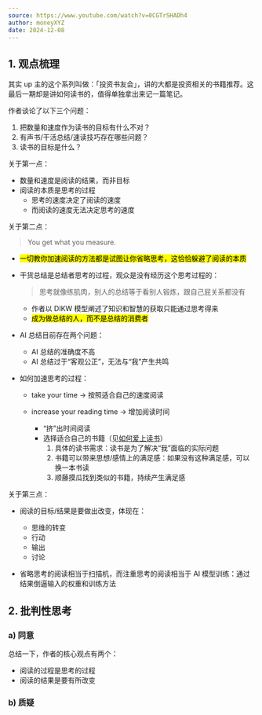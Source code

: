 ```yaml
---
source: https://www.youtube.com/watch?v=0CGTrSHADh4
author: moneyXYZ
date: 2024-12-08
---
```


## 1. 观点梳理

其实 up 主的这个系列叫做：「投资书友会」，讲的大都是投资相关的书籍推荐。这最后一期却是讲如何读书的，值得单独拿出来记一篇笔记。

作者谈论了以下三个问题：

1. 把数量和速度作为读书的目标有什么不对？
2. 有声书/干活总结/速读技巧存在哪些问题？
3. 读书的目标是什么？

关于第一点：

- 数量和速度是阅读的结果，而非目标
- 阅读的本质是思考的过程
	- 思考的速度决定了阅读的速度
	- 而阅读的速度无法决定思考的速度

关于第二点：

> You get what you measure.

- <mark>一切教你加速阅读的方法都是试图让你省略思考，这恰恰躲避了阅读的本质</mark>

- 干货总结是总结者思考的过程，观众是没有经历这个思考过程的：

  >思考就像练肌肉，别人的总结等于看别人锻炼，跟自己屁关系都没有

  - 作者以 DIKW 模型阐述了知识和智慧的获取只能通过思考得来
  - <mark>成为做总结的人，而不是总结的消费者</mark>

- AI 总结目前存在两个问题：
	- AI 总结的准确度不高
	- AI 总结过于“客观公正”，无法与“我”产生共鸣

- 如何加速思考的过程：

  - take your time → 按照适合自己的速度阅读

  - increase your reading time → 增加阅读时间
    - “挤”出时间阅读
    - 选择适合自己的书籍（见[如何爱上读书](https://www.youtube.com/watch?v=DdiXunzH4VA&list=PL1ta5B0mfuN0mNihyFOI_n8PfXt8sVfsd&index=8)）
    	1. 具体的读书需求：读书是为了解决“我”面临的实际问题
    	2. 书籍可以带来思想/感情上的满足感：如果没有这种满足感，可以换一本书读
    	3. 顺藤摸瓜找到类似的书籍，持续产生满足感

关于第三点：

- 阅读的目标/结果是要做出改变，体现在：
  - 思维的转变
  - 行动
  - 输出
  - 讨论

- 省略思考的阅读相当于扫描机，而注重思考的阅读相当于 AI 模型训练：通过结果倒逼输入的权重和训练方法

## 2. 批判性思考

### a) 同意

总结一下，作者的核心观点有两个：

- 阅读的过程是思考的过程
- 阅读的结果是要有所改变

### b) 质疑









